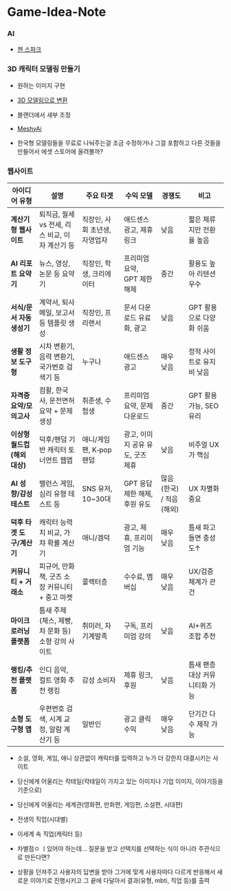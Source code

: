 # Game-Idea-Note

### AI
- [젠 스파크](https://www.genspark.ai/)

### 3D 캐릭터 모델링 만들기
- 원하는 이미지 구현
- [3D 모델링으로 변환](https://huggingface.co/spaces/JeffreyXiang/TRELLIS)
- 블랜더에서 새부 조정
- [MeshyAi](https://www.meshy.ai/)

- 한국형 모델링들을 무료로 나눠주는걸 조금 수정하거나 그걸 포함하고 다른 것들을 만들어서 에셋 스토어에 올려볼까?


### 웹사이트
| 아이디어 유형            | 설명                              | 주요 타겟             | 수익 모델                | 경쟁도             | 비고                |
| ------------------ | ------------------------------- | ----------------- | -------------------- | --------------- | ----------------- |
| **계산기형 웹사이트**      | 퇴직금, 월세 vs 전세, 리스 비교, 이자 계산기 등  | 직장인, 사회 초년생, 자영업자 | 애드센스 광고, 제휴 링크       | 낮음              | 짧은 체류지만 전환율 높음    |
| **AI 리포트 요약기**     | 뉴스, 영상, 논문 등 요약기                | 직장인, 학생, 크리에이터    | 프리미엄 요약, GPT 제한 해제   | 중간              | 활용도 높아 리텐션 우수     |
| **서식/문서 자동 생성기**   | 계약서, 퇴사 메일, 보고서 등 템플릿 생성        | 직장인, 프리랜서         | 문서 다운로드 유료화, 광고      | 낮음              | GPT 활용으로 다양화 쉬움   |
| **생활 정보 도구형**      | 시차 변환기, 음력 변환기, 국가번호 검색기 등      | 누구나               | 애드센스 광고              | 매우 낮음           | 정적 사이트로 유지비 낮음    |
| **자격증 요약/모의고사**    | 컴활, 한국사, 운전면허 요약 + 문제 생성        | 취준생, 수험생          | 프리미엄 요약, 문제 다운로드     | 중간              | GPT 활용 가능, SEO 유리 |
| **이상형 월드컵(해외 대상)** | 덕후/팬덤 기반 캐릭터 토너먼트 웹앱            | 애니/게임 팬, K‑pop 팬덤 | 광고, 이미지 공유 유도, 굿즈 제휴 | 낮음              | 비주얼 UX가 핵심        |
| **AI 성향/감성 테스트**   | 밸런스 게임, 심리 유형 테스트 등             | SNS 유저, 10\~30대   | GPT 응답 제한 해제, 후원 유도  | 많음(한국) / 적음(해외) | UX 차별화 중요         |
| **덕후 타겟 도구/계산기**   | 캐릭터 능력치 비교, 가챠 확률 계산기           | 애니/겜덕             | 광고, 제휴, 프리미엄 기능      | 매우 낮음           | 틈새 파고들면 충성도↑      |
| **커뮤니티 + 거래소**     | 피규어, 만화책, 굿즈 소장 커뮤니티 + 중고 마켓    | 콜렉터층              | 수수료, 멤버십             | 매우 낮음           | UX/검증 체계가 관건      |
| **마이크로러닝 플랫폼**     | 틈새 주제(체스, 제빵, 차 문화 등) 소형 강의 사이트 | 취미러, 자기계발족        | 구독, 프리미엄 강의          | 낮음              | AI+퀴즈 조합 추천       |
| **랭킹/추천 플랫폼**      | 인디 음악, 컬트 영화 추천 랭킹              | 감성 소비자            | 제휴 링크, 후원            | 낮음              | 틈새 팬층 대상 커뮤니티화 가능 |
| **소형 도구형 앱**       | 우편번호 검색, 시계 교정, 알람 계산기 등        | 일반인               | 광고 클릭 수익             | 매우 낮음           | 단기간 다수 제작 가능      |


- 소설, 영화, 게임, 애니 상관없이 캐릭터를 입력하고 누가 더 강한지 대결시키는 사이트
- 당신에게 어울리는 칵테일(칵테일이 가지고 있는 이미지나 기업 이미지, 이야기등을 기준으로)
- 당신에게 어울리는 세계관(영화편, 만화편, 게임편, 소설편, 시대편)
- 전생의 직업(시대별)
- 이세계 속 직업(캐릭터 등)

- 차별점ㅇ ㅣ있어야 하는데... 질문을 받고 선택지를 선택하는 식이 아니라 주관식으로 만든다면?
- 상황을 던져주고 사용자의 답변을 받아 그거에 맞게 사용자마다 다르게 반응해서 새로운 이야기로 진행시키고 그 끝에 다달아서 결과(유형, mbti, 직업 등)를 출력
